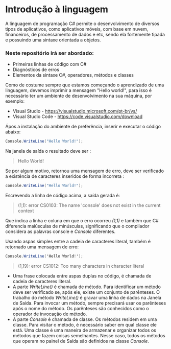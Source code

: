 # Introdução à linguagem
A linguagem de programação C# permite o desenvolvimento de diversos tipos de aplicativos, como aplicativos móveis, com base em nuvem, financeiros, de processamento de dados e etc, sendo ela fortemente tipada e possuindo uma sintaxe orientada a objetos.

### Neste repositório irá ser abordado:

* Primeiras linhas de código com C#
* Diagnósticos de erros
* Elementos da sintaxe C#, operadores, métodos e classes

Como de costume sempre que estamos começando o aprendizado de uma linguagem, devemos imprimir a mensagem "Hello world!", para isso é necessário ter um ambiente de desenvolvimento na sua máquina, por exemplo: 

* Visual Studio - https://visualstudio.microsoft.com/pt-br/vs/
* Visual Studio Code - https://code.visualstudio.com/download

Ápos a instalação do ambiente de preferência, inserir e executar o código abaixo:

```C#
Console.WriteLine("Hello World!");
```

Na janela de saída o resultado deve ser :

>Hello World!

Se por algum motivo, retornou uma mensagem de erro, deve ser verificado a existência de caracteres inseridos de forma incorreta :

```C#
console.WriteLine("Hello World!");
```

Escrevendo a linha de código acima, a saída gerada é:

>(1,1): error CS0103: The name 'console' does not exist in the current context

Que indica a linha e coluna em que o erro ocorreu *(1,1)* e também que C# diferencia maiúsculas de minúsculas, significando que o compilador considera as palavras console e *Console* diferentes.

Usando aspas simples entre a cadeia de caracteres literal, também é retornado uma mensagem de erro:

```C#
Console.WriteLine('Hello World!');
```

>(1,19): error CS1012: Too many characters in character literal

* Uma frase colocada entre aspas duplas no código, é chamada de cadeia de caracteres literal. 
* A parte *WriteLine()* é chamada de método. Para identificar um método deve ser verificado se, após ele, existe um conjunto de parênteses. O trabalho do método *WriteLine()* é gravar uma linha de dados na Janela de Saída. Para invocar um método, sempre precisará usar os parênteses após o nome do método. Os parênteses são conhecidos como o operador de invocação de método.
* A parte *Console* é chamada de classe. Os métodos residem em uma classe. Para visitar o método, é necessário saber em qual classe ele está. Uma classe é uma maneira de armazenar e organizar todos os métodos que fazem coisas semelhantes. Nesse caso, todos os métodos que operam no painel de Saída são definidos na classe *Console*.

